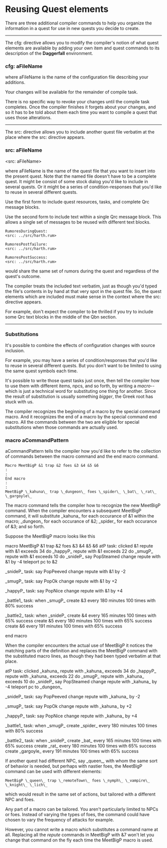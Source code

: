 # Reusing Quest elements

There are three additional compiler commands to help you organize the information in a quest for use in new quests you decide to create.

* * *

The cfg: directive allows you to modify the compiler's notion of what quest elements are available by adding your own item and quest commands to its description of the **Daggerfall** environment.

### cfg: aFileName

where aFileName is the name of the configuration file describing your additions.

Your changes will be available for the remainder of compile task.

There is no specific way to revoke your changes until the compile task completes. Once the compiler finishes it forgets about your changes, and so it has to be told about them each time you want to compile a quest that uses those alterations.

* * *

The src: directive allows you to include another quest file verbatim at the place where the src: directive appears.

### src: aFileName  
<src: aFileName\>

where aFileName is the name of the quest file that you want to insert into the present quest. Note that the named file doesn't have to be a complete quest. It might be consist of some stock dialog you'd like to include in several quests. Or it might be a series of condition-responses that you'd like to reuse in several different quests.

Use the first form to include quest resources, tasks, and complete Qrc message blocks.

Use the second form to include text within a single Qrc message block. This allows a single set of messages to be reused with different text blocks.

    RumoresDuringQuest:
    <src: ../src/harth.rum>

    RumoresPostfailure:
    <src: ../src/harth.rum>

    RumoresPostSuccess:
    <src: ../src/harth.rum>


would share the same set of rumors during the quest and regardless of the quest's outcome.

The compiler treats the included text verbatim, just as though you'd typed the file's contents in by hand at that very spot in the quest file. So, the quest elements which are included must make sense in the context where the src: directive appears.

For example, don't expect the compiler to be thrilled if you try to include some Qrc text blocks in the middle of the Qbn section.

* * *

### Substitutions

It's possible to combine the effects of configuration changes with source inclusion.

For example, you may have a series of condition/responses that you'd like to reuse in several different quests. But you don't want to be limited to using the same quest symbols each time.

It's possible to write those quest tasks just once, then tell the compiler how to use them with different items, npcs, and so forth, by writing a _macro_\--which is just a technical word for substituting one thing for another. Since the result of substitution is usually something _bigger_, the Greek root has stuck with us.

The compiler recognizes the beginning of a macro by the special command macro. And it recognizes the end of a macro by the special command end macro. All the commands between the two are eligible for special substitutions when those commands are actually used.

### macro aCommandPattern

aCommandPattern tells the compiler how you'd like to refer to the collection of commands between the macro command and the end macro command.

    Macro MeetBigP &1 trap &2 foes &3 &4 &5 &6
    :
    :
    End macro
    :
    :
    MeetBigP \_kahuna\_ trap \_dungeon\_ foes \_spider\_ \_bat\_ \_rat\_ \_gargoyle\_

The macro command tells the compiler how to recognize the new MeetBigP command. When the compiler encounters a subsequent MeetBigP command, it will substitute \_kahuna\_ for each occurance of &1 within the macro; \_dungeon\_ for each occurance of &2; \_spider\_ for each occurance of &3; and so forth.

Suppose the MeetBigP macro looks like this

macro MeetBigP &1 trap &2 foes &3 &4 &5 &6
atP task:
	clicked &1
	repute with &1 exceeds 34 do \_happyP\_
	repute with &1 exceeds 22 do \_smugP\_
	repute with &1 exceeds 10 do \_snideP\_
	say PopSteamed
	change repute with &1 by -4
	teleport pc to &2

\_snideP\_ task:
	say PopPeeved
	change repute with &1 by -2

\_smugP\_ task:
	say PopOk
	change repute with &1 by +2

\_happyP\_ task:
	say PopNice
	change repute with &1 by +4

\_battle1\_ task:
	when \_smugP\_
	create &3 every 180 minutes 100 times with 80% success

\_battle2\_ task:
	when \_snideP\_
	create &4 every 165 minutes 100 times with 65% success
	create &5 every 180 minutes 100 times with 65% success
	create &6 every 191 minutes 100 times with 65% success

end macro

When the compiler encounters the actual use of MeetBigP it notices the matching parts of the definition and replaces the MeetBigP command with the substituted macro lines, as though they had been typed verbatim at that place.

atP task:
	clicked \_kahuna\_
	repute with \_kahuna\_ exceeds 34 do \_happyP\_
	repute with \_kahuna\_ exceeds 22 do \_smugP\_
	repute with \_kahuna\_ exceeds 10 do \_snideP\_
	say PopSteamed
	change repute with \_kahuna\_ by -4
	teleport pc to \_dungeon\_

\_snideP\_ task:
	say PopPeeved
	change repute with \_kahuna\_ by -2

\_smugP\_ task:
	say PopOk
	change repute with \_kahuna\_ by +2

\_happyP\_ task:
	say PopNice
	change repute with \_kahuna\_ by +4

\_battle1\_ task:
	when \_smugP\_
	create \_spider\_ every 180 minutes 100 times with 80% success

\_battle2\_ task:
	when \_snideP\_
	create \_bat\_ every 165 minutes 100 times with 65% success
	create \_rat\_ every 180 minutes 100 times with 65% success
	create \_gargoyle\_ every 191 minutes 100 times with 65% success

If another quest had different NPC, say \_queen\_, with whom the same sort of behavior is needed, but perhaps with nastier foes, the MeetBigP command can be used with different elements:

    MeetBigP \_queen\_ trap \_remoteTown\_ foes \_nymph\_ \_vampire\_ \_knight\_ \_lich\_

which would result in the same set of actions, but tailored with a different NPC and foes.

Any part of a macro can be tailored. You aren't particularly limited to NPCs or foes. Instead of varying the types of foes, the command could have chosen to vary the frequency of attacks for example.

However, you cannot write a macro which substitutes a command name at all. Replacing all the _repute_ commands in MeetBigP with &7 won't let you change that command on the fly each time the MeetBigP macro is used.
